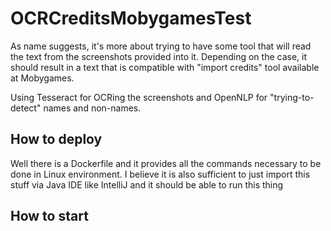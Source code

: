 # OCRCreditsMobygamesTest

As name suggests, it's more about trying to have some tool that will read the text from the screenshots provided into it. Depending on the case, it should result in a text that is compatible with "import credits" tool available at Mobygames.

Using Tesseract for OCRing the screenshots and OpenNLP for "trying-to-detect" names and non-names.

## How to deploy

Well there is a Dockerfile and it provides all the commands necessary to be done in Linux environment. I believe it is also sufficient to just import this stuff via Java IDE like IntelliJ and it should be able to run this thing

## How to start



